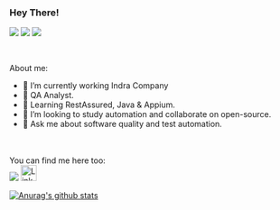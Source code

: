
<!--
**renatograsso95/renatograsso95** is a ✨ _special_ ✨ repository because its `README.md` (this file) appears on your GitHub profile.

Here are some ideas to get you started:

- 🔭 I’m currently working on ...
- 🌱 I’m currently learning ...
- 👯 I’m looking to collaborate on ...
- 🤔 I’m looking for help with ...
- 💬 Ask me about ...
- 📫 How to reach me: ...
- 😄 Pronouns: ...
- ⚡ Fun fact: ...
-->

### Hey There! 

[<img src="https://img.shields.io/badge/%F0%9F%92%9C-Tests-blue?style=for-the-badge&color=purple"/>](#)
[<img src="https://img.shields.io/badge/%F0%9F%92%9C-Automation-blue?style=for-the-badge&color=pink"/>](#)
[<img src="https://img.shields.io/badge/%F0%9F%92%9C-Games-blue?style=for-the-badge&color=black"/>](#)

<br>

About me: 
- 🔭 I’m currently working Indra Company
- 🐻 QA Analyst.
- 🌱 Learning RestAssured, Java & Appium.
- 👯 I’m looking to study automation and collaborate on open-source.
- 💬 Ask me about software quality and test automation. 

<br><br>
You can find me here too:
<br>
[<img src="https://img.shields.io/badge/instagram-%23e4405f.svg?&style=for-the-badge&logo=instagram&logoColor=white"/>](https://www.instagram.com/renato_grasso/)
[<img src="https://img.shields.io/badge/LinkedIn-282C34?logo=linkedin&logoColor=0077B5" alt="LinkedIn logo" title="LinkedIn" height="28" />](https://www.linkedin.com/in/renato-grasso-bueno-nascimento-7a4117144/)


[![Anurag's github stats](https://github-readme-stats.vercel.app/api?username=renatograsso95&show_icons=true&theme=dracula)](https://github.com/renatograsso95)
<br/>
